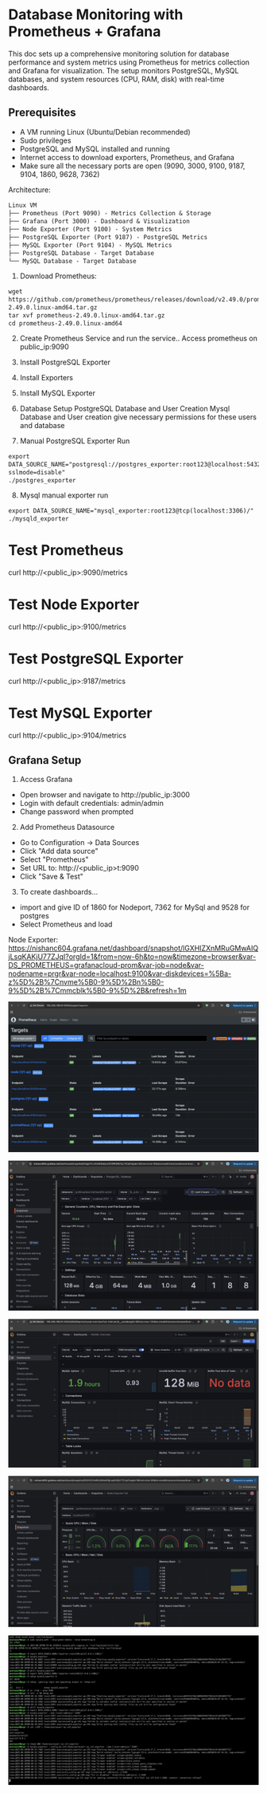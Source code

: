 # Database Monitoring with Prometheus + Grafana

This doc sets up a comprehensive monitoring solution for database performance and system metrics using Prometheus for metrics collection and Grafana for visualization. The setup monitors PostgreSQL, MySQL databases, and system resources (CPU, RAM, disk) with real-time dashboards.

## Prerequisites

- A VM running Linux (Ubuntu/Debian recommended)
- Sudo privileges
- PostgreSQL and MySQL installed and running
- Internet access to download exporters, Prometheus, and Grafana
- Make sure all the necessary ports are open (9090, 3000, 9100, 9187, 9104, 1860, 9628, 7362)

Architecture:

```
Linux VM
├── Prometheus (Port 9090) - Metrics Collection & Storage
├── Grafana (Port 3000) - Dashboard & Visualization
├── Node Exporter (Port 9100) - System Metrics
├── PostgreSQL Exporter (Port 9187) - PostgreSQL Metrics
├── MySQL Exporter (Port 9104) - MySQL Metrics
├── PostgreSQL Database - Target Database
└── MySQL Database - Target Database

```

1. Download Prometheus:

```
wget https://github.com/prometheus/prometheus/releases/download/v2.49.0/prometheus-2.49.0.linux-amd64.tar.gz
tar xvf prometheus-2.49.0.linux-amd64.tar.gz
cd prometheus-2.49.0.linux-amd64
```

2. Create Prometheus Service and run the service.. Access prometheus on public_ip:9090

3. Install PostgreSQL Exporter

4. Install Exporters

5. Install MySQL Exporter

6. Database Setup
   PostgreSQL Database and User Creation
   Mysql Database and User creation
   give necessary permissions for these users and database

7. Manual PostgreSQL Exporter Run

```
export DATA_SOURCE_NAME="postgresql://postgres_exporter:root123@localhost:5432/mydb?sslmode=disable"
./postgres_exporter
```

8. Mysql manual exporter run

```
export DATA_SOURCE_NAME="mysql_exporter:root123@tcp(localhost:3306)/"
./mysqld_exporter
```

# Test Prometheus

curl http://<public_ip>:9090/metrics

# Test Node Exporter

curl http://<public_ip>:9100/metrics

# Test PostgreSQL Exporter

curl http://<public_ip>:9187/metrics

# Test MySQL Exporter

curl http://<public_ip>:9104/metrics

## Grafana Setup

1. Access Grafana

- Open browser and navigate to http://public_ip:3000
- Login with default credentials: admin/admin
- Change password when prompted

2. Add Prometheus Datasource

- Go to Configuration → Data Sources
- Click "Add data source"
- Select "Prometheus"
- Set URL to: http://<public_ip>t:9090
- Click "Save & Test"

3. To create dashboards...

- import and give ID of 1860 for Nodeport, 7362 for MySql and 9528 for postgres
- Select Prometheus and load

Node Exporter: https://nishanc604.grafana.net/dashboard/snapshot/lGXHIZXnMRuGMwAIQjLsqKAKjU77ZJqI?orgId=1&from=now-6h&to=now&timezone=browser&var-DS_PROMETHEUS=grafanacloud-prom&var-job=node&var-nodename=prgr&var-node=localhost:9100&var-diskdevices=%5Ba-z%5D%2B%7Cnvme%5B0-9%5D%2Bn%5B0-9%5D%2B%7Cmmcblk%5B0-9%5D%2B&refresh=1m

![alt text](https://github.com/Nishanc07/prometheus-grafana/blob/main/public/Screenshot%202025-08-20%20at%2016.06.40.png)

![alt text](https://github.com/Nishanc07/prometheus-grafana/blob/main/public/Screenshot%202025-08-20%20at%2017.02.46.png)

![alt text](https://github.com/Nishanc07/prometheus-grafana/blob/main/public/Screenshot%202025-08-20%20at%2016.41.57.png)

![alt text](https://github.com/Nishanc07/prometheus-grafana/blob/main/public/Screenshot%202025-08-20%20at%2017.02.59.png)

![alt text](https://github.com/Nishanc07/prometheus-grafana/blob/main/public/Screenshot%202025-08-20%20at%2014.35.20.png)
